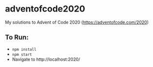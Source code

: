 # adventofcode2020
My solutions to Advent of Code 2020 (https://adventofcode.com/2020)

## To Run:
- `npm install`
- `npm start`
- Navigate to http://localhost:2020/
